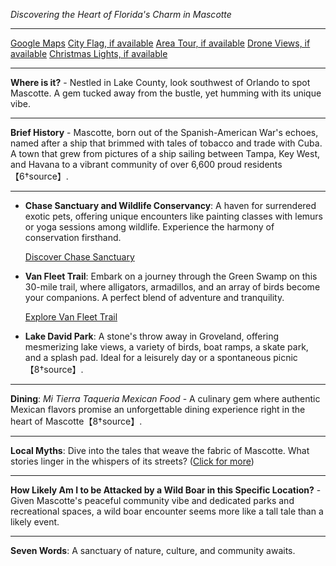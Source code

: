 *Discovering the Heart of Florida's Charm in Mascotte*

---

[Google Maps](https://www.google.com/maps/place/Mascotte,+FL/data=!3m1!1e3)
[City Flag, if available](https://www.google.com/search?tbm=isch&q=Mascotte+FL+Flag+Picture)
[Area Tour, if available](https://www.youtube.com/results?search_query=Mascotte+FL+4k+tour)
[Drone Views, if available](https://www.youtube.com/results?search_query=Mascotte+FL+4k+drone)
[Christmas Lights, if available](https://www.youtube.com/results?search_query=Mascotte+FL+christmas+lights&sp=CAI%253D)

---

**Where is it?** - Nestled in Lake County, look southwest of Orlando to spot Mascotte. A gem tucked away from the bustle, yet humming with its unique vibe.

---

**Brief History** - Mascotte, born out of the Spanish-American War's echoes, named after a ship that brimmed with tales of tobacco and trade with Cuba. A town that grew from pictures of a ship sailing between Tampa, Key West, and Havana to a vibrant community of over 6,600 proud residents【6†source】.

---

- **Chase Sanctuary and Wildlife Conservancy**: A haven for surrendered exotic pets, offering unique encounters like painting classes with lemurs or yoga sessions among wildlife. Experience the harmony of conservation firsthand.
  
  [Discover Chase Sanctuary](https://www.youtube.com/results?search_query=Mascotte+FL+Chase+Sanctuary+and+Wildlife+Conservancy)

- **Van Fleet Trail**: Embark on a journey through the Green Swamp on this 30-mile trail, where alligators, armadillos, and an array of birds become your companions. A perfect blend of adventure and tranquility.
  
  [Explore Van Fleet Trail](https://www.youtube.com/results?search_query=Mascotte+FL+Van+Fleet+Trail)

- **Lake David Park**: A stone's throw away in Groveland, offering mesmerizing lake views, a variety of birds, boat ramps, a skate park, and a splash pad. Ideal for a leisurely day or a spontaneous picnic【8†source】.

---

**Dining**: *Mi Tierra Taqueria Mexican Food* - A culinary gem where authentic Mexican flavors promise an unforgettable dining experience right in the heart of Mascotte【8†source】.

---

**Local Myths**: Dive into the tales that weave the fabric of Mascotte. What stories linger in the whispers of its streets? ([Click for more](https://www.google.com/search?q=Mascotte+FL+local+myths))

---

**How Likely Am I to be Attacked by a Wild Boar in this Specific Location?** - Given Mascotte's peaceful community vibe and dedicated parks and recreational spaces, a wild boar encounter seems more like a tall tale than a likely event.

---

**Seven Words**: A sanctuary of nature, culture, and community awaits.
